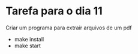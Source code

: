 # Tarefa para o dia 11

Criar um programa para extrair arquivos de um pdf

- make install
- make start